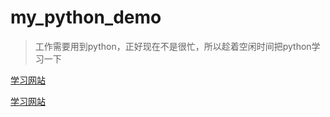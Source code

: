 # my_python_demo

> 工作需要用到python，正好现在不是很忙，所以趁着空闲时间把python学习一下


[学习网站](https://www.liaoxuefeng.com/wiki/1016959663602400)

[学习网站](https://github.com/jackfrued/Python-100-Days/blob/master/Day01-15/01.%E5%88%9D%E8%AF%86Python.md)